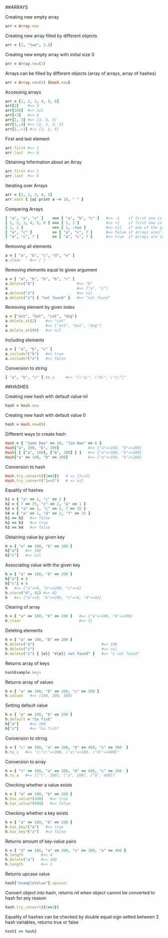 ##ARRAYS

Creating new empty array
```ruby
arr = Array.new
```
Creating new array filled by different objects
```ruby
arr = [1, "two", 3.0]
```
Creating new empty array with initial size 3
```ruby
arr = Array.new(3)
```
Arrays can be filled by different objects (array of arrays, array of hashes)
```ruby
arr = Array.new(4) {Hash.new}
```
Accessing arrays
```ruby
arr = [1, 2, 3, 4, 5, 6]
arr[2]    #=> 3
arr[100]  #=> nil
arr[-3]   #=> 4
arr[2, 3] #=> [3, 4, 5]
arr[1..4] #=> [2, 3, 4, 5]
arr[1..-3] #=> [2, 3, 4]
```
First and last element
```ruby
arr.first #=> 1
arr.last  #=> 6
```
Obtaining Information about an Array
```ruby
arr.first #=> 1
arr.last  #=> 6
```
Iterating over Arrays
```ruby
arr = [1, 2, 3, 4, 5]
arr.each { |a| print a -= 10, " " }
```
Comparing Arrays
```ruby
[ "a", "a", "c" ]    <=> [ "a", "b", "c" ]   #=> -1    if first one is less than second
[ 1, 2, 3, 4, 5, 6 ] <=> [ 1, 2 ]            #=> +1    if first one is greater than second
[ 1, 2 ]             <=> [ 1, :two ]         #=> nil   if one of the given examples isn't array
[ "a", "c" ]         == [ "a", "c", 7 ]		 #=> false if arrays aren't identical
[ "a", "c", 7 ]      == [ "a", "c", 7 ]   	 #=> true  if arrays are identical 
```
Removing all elements
```ruby
a = [ "a", "b", "c", "d", "e" ]
a.clear    #=> [ ]
```
Removing elements equal to given argument
```ruby
a = [ "a", "b", "b", "b", "c" ]
a.delete("b")                   #=> "b"
a                               #=> ["a", "c"]
a.delete("z")                   #=> nil
a.delete("z") { "not found" }   #=> "not found"
```
Removing element by given index
```ruby
a = ["ant", "bat", "cat", "dog"]
a.delete_at(2)    #=> "cat"
a                 #=> ["ant", "bat", "dog"]
a.delete_at(99)   #=> nil
```
Including elements
```ruby
a = [ "a", "b", "c" ]
a.include?("b")   #=> true
a.include?("z")   #=> false
```
Conversion to string
```ruby
[ "a", "b", "c" ].to_s     #=> "[\"a\", \"b\", \"c\"]"
```



##HASHES

Creating new hash with default value nil
```ruby
hash = Hash.new
```
Creating new hash with default value 0
```ruby
hash = Hash.new(0)
```
Different ways to create hash
```ruby
Hash = { "Jane Doe" => 10, "Jim Doe" => 6 }
Hash["a", 100, "b", 200]             #=> {"a"=>100, "b"=>200}
Hash[ [ ["a", 100], ["b", 200] ] ]   #=> {"a"=>100, "b"=>200}
Hash["a" => 100, "b" => 200]         #=> {"a"=>100, "b"=>200}
```
Conversion to hash
```ruby
Hash.try_convert({1=>2})   # => {1=>2}
Hash.try_convert("1=>2")   # => nil
```
Equality of hashes
```ruby
h1 = { "a" => 1, "c" => 2 }
h2 = { 7 => 35, "c" => 2, "a" => 1 }
h3 = { "a" => 1, "c" => 2, 7 => 35 }
h4 = { "a" => 1, "d" => 2, "f" => 35 }
h1 == h2   #=> false
h2 == h3   #=> true
h3 == h4   #=> false
```
Obtaining value by given key
```ruby
h = { "a" => 100, "b" => 200 }
h["a"]   #=> 100
h["c"]   #=> nil
```
Associating value with the given key
```ruby
h = { "a" => 100, "b" => 200 }
h["a"] = 9
h["c"] = 4
h   #=> {"a"=>9, "b"=>200, "c"=>4}
h.store("d", 42) #=> 42
h   #=> {"a"=>9, "b"=>200, "c"=>4, "d"=>42}
```
Clearing of array
```ruby
h = { "a" => 100, "b" => 200 }   #=> {"a"=>100, "b"=>200}
h.clear                          #=> {}
```
Deleting elements
```ruby
h = { "a" => 100, "b" => 200 }
h.delete("a")                              #=> 100
h.delete("z")                              #=> nil
h.delete("z") { |el| "#{el} not found" }   #=> "z not found"
```
Returns array of keys
```ruby
hashExample.keys
```
Returns array of values
```ruby
h = { "a" => 100, "b" => 200, "c" => 300 }
h.values   #=> [100, 200, 300]
```
Setting default value
```ruby
h = { "a" => 100, "b" => 200 }
h.default = "Go fish"
h["a"]     #=> 100
h["z"]     #=> "Go fish"
```
Conversion to string
```ruby
h = { "c" => 300, "a" => 100, "d" => 400, "c" => 300  }
h.to_s   #=> "{\"c\"=>300, \"a\"=>100, \"d\"=>400}"
```
Conversion to array
```ruby
h = { "c" => 300, "a" => 100, "d" => 400, "c" => 300  }
h.to_a   #=> [["c", 300], ["a", 100], ["d", 400]]
```
Checking whether a value exists
```ruby
h = { "a" => 100, "b" => 200 }
h.has_value?(100)   #=> true
h.has_value?(999)   #=> false
```
Checking whether a key exists
```ruby
h = { "a" => 100, "b" => 200 }
h.has_key?("a")   #=> true
h.has_key?("z")   #=> false
```
Returns amount of key-value pairs
```ruby
h = { "d" => 100, "a" => 200, "v" => 300, "e" => 400 }
h.length        #=> 4
h.delete("a")   #=> 200
h.length        #=> 3
```
Returns upcase value
```ruby
hash["exampleValue"].upcase!
```
Convert object into hash, returns nil when object cannot be converted to hash for any reason
```ruby
hash.try_convert({1=>2})
```
Equality of hashes can be checked by double equal sign setted between 2 hash variables, returns true or false
```ruby
hash1 == hash2
```

